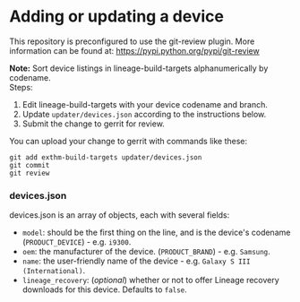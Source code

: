 # Adding or updating a device

This repository is preconfigured to use the git-review plugin. More information can be found at:
https://pypi.python.org/pypi/git-review

**Note:** Sort device listings in lineage-build-targets alphanumerically by codename.  
Steps:  
1. Edit lineage-build-targets with your device codename and branch.  
2. Update `updater/devices.json` according to the instructions below.  
3. Submit the change to gerrit for review.  

You can upload your change to gerrit with commands like these:

    git add exthm-build-targets updater/devices.json
    git commit
    git review

### devices.json
devices.json is an array of objects, each with several fields:

* `model`: should be the first thing on the line, and is the device's codename (`PRODUCT_DEVICE`) - e.g. `i9300`.
* `oem`: the manufacturer of the device. (`PRODUCT_BRAND`) - e.g. `Samsung`.
* `name`: the user-friendly name of the device - e.g. `Galaxy S III (International)`.
* `lineage_recovery`: (*optional*) whether or not to offer Lineage recovery downloads for this device. Defaults to `false`.

